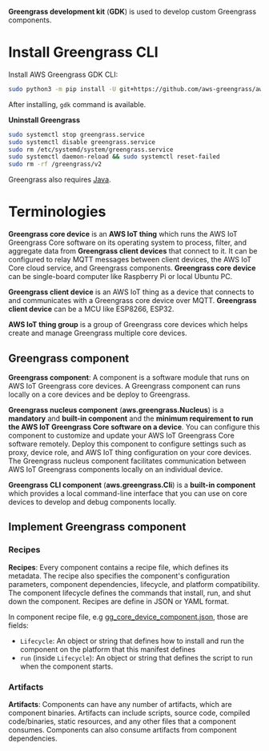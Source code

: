 **Greengrass development kit** (**GDK**) is used to develop custom Greengrass components.
# Install Greengrass CLI
Install AWS Greengrass GDK CLI:
```sh
sudo python3 -m pip install -U git+https://github.com/aws-greengrass/aws-greengrass-gdk-cli.git@v1.1.0
```
After installing, ``gdk`` command is available.

**Uninstall Greengrass**
```sh
sudo systemctl stop greengrass.service
sudo systemctl disable greengrass.service
sudo rm /etc/systemd/system/greengrass.service
sudo systemctl daemon-reload && sudo systemctl reset-failed
sudo rm -rf /greengrass/v2
```
Greengrass also requires [Java](https://github.com/TranPhucVinh/Java).
# Terminologies

**Greengrass core device** is an **AWS IoT thing** which runs the AWS IoT Greengrass Core software on its operating system to process, filter, and aggregate data from **Greengrass client devices** that connect to it. It can be configured to relay MQTT messages between client devices, the AWS IoT Core cloud service, and Greengrass components. **Greengrass core device** can be single-board computer like Raspberry Pi or local Ubuntu PC.

**Greengrass client device** is an AWS IoT thing as a device that connects to and communicates with a Greengrass core device over MQTT. **Greengrass client device** can be a MCU like ESP8266, ESP32.

**AWS IoT thing group** is a group of Greengrass core devices which helps create and manage Greengrass multiple core devices.
## Greengrass component
**Greengrass component**: A component is a software module that runs on AWS IoT Greengrass core devices. A Greengrass component can runs locally on a core devices and be deploy to Greengrass.

**Greengrass nucleus component** (**aws.greengrass.Nucleus**) is a **mandatory** and **built-in component** and the **minimum requirement to run the AWS IoT Greengrass Core software on a device**. You can configure this component to customize and update your AWS IoT Greengrass Core software remotely. Deploy this component to configure settings such as proxy, device role, and AWS IoT thing configuration on your core devices. The Greengrass nucleus component facilitates communication between AWS IoT Greengrass components locally on an individual device. 

**Greengrass CLI component** (**aws.greengrass.Cli**) is a **built-in component** which provides a local command-line interface that you can use on core devices to develop and debug components locally.

## Implement Greengrass component
### Recipes
**Recipes**: Every component contains a recipe file, which defines its metadata. The recipe also specifies the component's configuration parameters, component dependencies, lifecycle, and platform compatibility. The component lifecycle defines the commands that install, run, and shut down the component. Recipes are define in JSON or YAML format.

In component recipe file, e.g [gg_core_device_component.json](https://github.com/TranPhucVinh/Linux-Shell/blob/master/Platforms%20interaction/AWS/Greengrass/Components%20with%20shell%20commands.md#develop-a-local-python-component-then-deploy-to-aws), those are fields:

* ``Lifecycle``: An object or string that defines how to install and run the component on the platform that this manifest defines
* ``run`` (inside ``Lifecycle``): An object or string that defines the script to run when the component starts.
### Artifacts
**Artifacts**: Components can have any number of artifacts, which are component binaries. Artifacts can include scripts, source code, compiled code/binaries, static resources, and any other files that a component consumes. Components can also consume artifacts from component dependencies.
